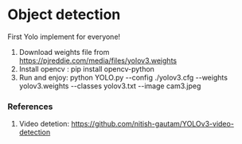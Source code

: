 # Object detection
First Yolo implement for everyone!

1. Download weights file from https://pjreddie.com/media/files/yolov3.weights
2. Install opencv : pip install opencv-python
3. Run and enjoy: python YOLO.py --config ./yolov3.cfg --weights yolov3.weights --classes yolov3.txt --image cam3.jpeg

### References
1. Video detetion: https://github.com/nitish-gautam/YOLOv3-video-detection

